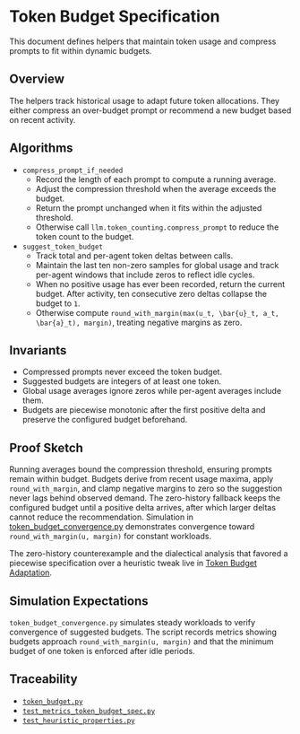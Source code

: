 # Token Budget Specification

This document defines helpers that maintain token usage and compress prompts to
fit within dynamic budgets.

## Overview

The helpers track historical usage to adapt future token allocations. They
either compress an over-budget prompt or recommend a new budget based on recent
activity.

## Algorithms

- `compress_prompt_if_needed`
    - Record the length of each prompt to compute a running average.
    - Adjust the compression threshold when the average exceeds the budget.
    - Return the prompt unchanged when it fits within the adjusted threshold.
    - Otherwise call `llm.token_counting.compress_prompt` to reduce the token
      count to the budget.
- `suggest_token_budget`
    - Track total and per-agent token deltas between calls.
    - Maintain the last ten non-zero samples for global usage and track
      per-agent windows that include zeros to reflect idle cycles.
    - When no positive usage has ever been recorded, return the current
      budget. After activity, ten consecutive zero deltas collapse the budget
      to `1`.
    - Otherwise compute
      `round_with_margin(max(u_t, \bar{u}_t, a_t, \bar{a}_t), margin)`,
      treating negative margins as zero.

## Invariants

- Compressed prompts never exceed the token budget.
- Suggested budgets are integers of at least one token.
- Global usage averages ignore zeros while per-agent averages include them.
- Budgets are piecewise monotonic after the first positive delta and preserve
  the configured budget beforehand.

## Proof Sketch

Running averages bound the compression threshold, ensuring prompts remain
within budget. Budgets derive from recent usage maxima, apply
`round_with_margin`, and clamp negative margins to zero so the suggestion never
lags behind observed demand. The zero-history fallback keeps the configured
budget until a positive delta arrives, after which larger deltas cannot reduce
the recommendation. Simulation in
[token_budget_convergence.py](../../scripts/token_budget_convergence.py)
demonstrates convergence toward `round_with_margin(u, margin)` for constant
workloads.

The zero-history counterexample and the dialectical analysis that favored a
piecewise specification over a heuristic tweak live in
[Token Budget Adaptation](../algorithms/token_budgeting.md#counterexample).

## Simulation Expectations

`token_budget_convergence.py` simulates steady workloads to verify convergence
of suggested budgets. The script records metrics showing budgets approach
`round_with_margin(u, margin)` and that the minimum budget of one token is
enforced after idle periods.

## Traceability

- [`token_budget.py`][impl]
- [`test_metrics_token_budget_spec.py`][tests]
- [`test_heuristic_properties.py`][piecewise-tests]

[impl]: ../../src/autoresearch/token_budget.py
[tests]: ../../tests/unit/legacy/test_metrics_token_budget_spec.py
[piecewise-tests]: ../../tests/unit/legacy/test_heuristic_properties.py

